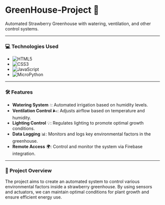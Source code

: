 # GreenHouse-Project 🌱

Automated Strawberry Greenhouse with watering, ventilation, and other control systems.

---

### 💻 Technologies Used

- ![HTML5](https://img.shields.io/badge/-HTML5-orange?logo=html5&logoColor=white)
- ![CSS3](https://img.shields.io/badge/-CSS3-blue?logo=css3&logoColor=white)
- ![JavaScript](https://img.shields.io/badge/-JavaScript-yellow?logo=javascript&logoColor=white)
- ![MicroPython](https://img.shields.io/badge/-MicroPython-green?logo=python&logoColor=white)

---

### 🛠 Features

- **Watering System** 💧: Automated irrigation based on humidity levels.
- **Ventilation Control** 🌬️: Adjusts airflow based on temperature and humidity.
- **Lighting Control** 💡: Regulates lighting to promote optimal growth conditions.
- **Data Logging** 📊: Monitors and logs key environmental factors in the greenhouse.
- **Remote Access** 🌍: Control and monitor the system via Firebase integration.

---

### 📱 Project Overview

The project aims to create an automated system to control various environmental factors inside a strawberry greenhouse. By using sensors and actuators, we can maintain optimal conditions for plant growth and ensure efficient energy use.
